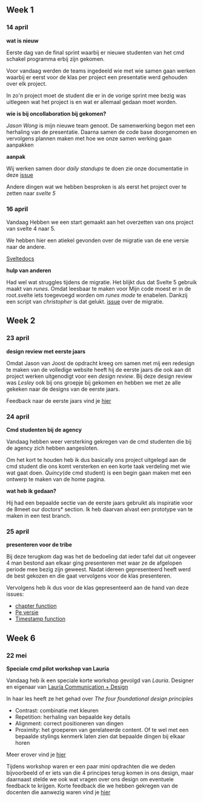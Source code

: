<h2 id="week1">Week 1</h2>

<h3 id="14-apr">14 april</h3>

**wat is nieuw**

Eerste dag van de final sprint waarbij er nieuwe studenten van het cmd schakel programma erbij zijn gekomen.

Voor vandaag werden de teams ingedeeld wie met wie samen gaan werken waarbij er eerst voor de klas per project een presentatie werd gehouden over elk project.

In zo'n project moet de student die er in de vorige sprint mee bezig was uitlegeen wat het project is en wat er allemaal gedaan moet worden. 

**wie is bij oncollaboration bij gekomen?**

*Jason Wong* is mijn nieuwe team genoot. De samenwerking begon met een herhaling van de presentatie. Daarna samen de code base doorgenomen en vervolgens plannen maken met hoe we onze samen werking gaan aanpakken

**aanpak**

Wij werken samen door *daily standups* te doen zie onze documentatie in deze [issue](https://github.com/fdnd-agency/oncollaboration/issues/82)

Andere dingen wat we hebben besproken is als eerst het project over te zetten naar *svelte 5*

<h3 id="16-apr"> 16 april</h3>

Vandaag Hebben we een start gemaakt aan het overzetten van ons project van svelte 4 naar 5.

We hebben hier een atiekel gevonden over de migratie van de ene versie naar de andere.

[Sveltedocs](https://svelte.dev/docs/svelte/v5-migration-guide)

**hulp van anderen**

Had wel wat struggles tijdens de migratie. Het blijkt dus dat Svelte 5 gebruik maakt van *runes*. Omdat leesbaar te maken voor Mijn code moest er in de root.svelte iets toegevoegd worden om *runes mode* te enabelen. Dankzij een script van *christopher* is dat gelukt. [issue](https://github.com/fdnd-agency/oncollaboration/issues/86) over de migratie.

<h2 id="week2">Week 2</h2>


<h3 id="23-apr">23 april</h3>

**design review met eerste jaars**

Omdat Jason van Joost de opdracht kreeg om samen met mij een redesign te maken van de volledige website heeft hij de eerste jaars die ook aan dit project werken uitgenodigt voor een *design review*. Bij deze design review was *Lesley* ook bij ons groepje bij gekomen en hebben we met ze alle gekeken naar de designs van de eerste jaars.

Feedback naar de eerste jaars vind je [hier](https://github.com/fdnd-agency/oncollaboration/issues/82#issuecomment-2821249667)

<h3 id="24-apr">24 april</h3>

**Cmd studenten bij de agency**

Vandaag hebben weer versterking gekregen van de cmd studenten die bij de agency zich hebben aangesloten.

Om het kort te houden heb ik dus basically ons project uitgelegd aan de cmd student die ons komt versterken en een korte taak verdeling met wie wat gaat doen. *Quincy*(de cmd student) is een begin gaan maken met een ontwerp te maken van de home pagina.

**wat heb ik gedaan?**

Hij had een bepaalde sectie van de eerste jaars gebruikt als inspiratie voor de 8meet our doctors* section. Ik heb daarvan alvast een prototype van te maken in een test branch.

<h3 id="25-apr">25 april</h3>

**presenteren voor de tribe**

Bij deze terugkom dag was het de bedoeling dat ieder tafel dat uit ongeveer 4 man bestond aan elkaar ging presenteren met waar ze de afgelopen periode mee bezig zijn geweest. Nadat idereen gepresenteerd heeft werd de best gekozen en die gaat vervolgens voor de klas presenteren.


Vervolgens heb ik dus voor de klas gepresenteerd aan de hand van deze issues:

- [chapter function](https://github.com/fdnd-agency/oncollaboration/issues/61?issue=fdnd-agency%7Concollaboration%7C63)
- [Pe versie](https://github.com/fdnd-agency/oncollaboration/issues/61?issue=fdnd-agency%7Concollaboration%7C65)
- [Timestamp function](https://github.com/fdnd-agency/oncollaboration/issues/75)


<h2 id="week6">Week 6</h2>

<h3 id="mei-22">22 mei</h3>

**Speciale cmd pilot workshop van Lauria**

Vandaag heb ik een speciale korte workshop gevolgd van *Lauria*. Designer en eigenaar van [Lauría Communication + Design](https://lauria.nl/)

In haar les heeft ze het gehad over *The four foundational design principles*

- Contrast: combinatie met kleuren
- Repetition: herhaling van bepaalde key details
- Alignment: correct positioneren van dingen
- Proximity: het groeperen van gerelateerde content. Of te wel met een bepaalde stylings kenmerk laten zien dat bepaalde dingen bij elkaar horen

Meer erover vind je [hier](https://sopa.tulane.edu/blog/four-design-principles-live#:~:text=Luckily%2C%20there%20are%20four%20major,repetition%2C%20alignment%2C%20and%20proximity.)

Tijdens workshop waren er een paar mini opdrachten die we deden bijvoorbeeld of er iets van die 4 principes terug komen in ons design, maar daarnaast stelde we ook wat vragen over ons design om eventuele feedback te krijgen. Korte feedback die we hebben gekregen van de docenten die aanwezig waren vind je [hier](https://github.com/fdnd-agency/oncollaboration/issues/124)



<img src="/images/22mei.jpg" alt="">
